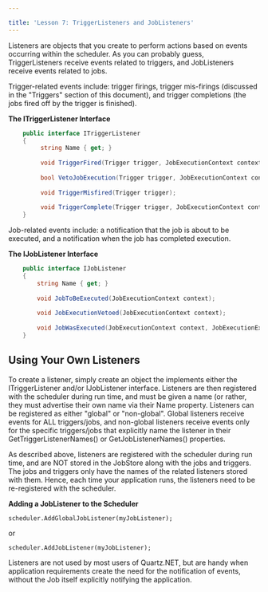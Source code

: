 ```yaml
---

title: 'Lesson 7: TriggerListeners and JobListeners'
---
```


Listeners are objects that you create to perform actions based on events occurring within the scheduler.
As you can probably guess, TriggerListeners receive events related to triggers, and JobListeners receive events related to jobs.

Trigger-related events include: trigger firings, trigger mis-firings (discussed in the "Triggers" section of this document),
and trigger completions (the jobs fired off by the trigger is finished).

__The ITriggerListener Interface__

```csharp
    public interface ITriggerListener
    {
         string Name { get; }
         
         void TriggerFired(Trigger trigger, JobExecutionContext context);
         
         bool VetoJobExecution(Trigger trigger, JobExecutionContext context);
         
         void TriggerMisfired(Trigger trigger);
         
         void TriggerComplete(Trigger trigger, JobExecutionContext context, int triggerInstructionCode);
    }
```

Job-related events include: a notification that the job is about to be executed, and a notification when the job has completed execution.

__The IJobListener Interface__

```csharp
    public interface IJobListener
    {
        string Name { get; }
    
        void JobToBeExecuted(JobExecutionContext context);
    
        void JobExecutionVetoed(JobExecutionContext context);
    
        void JobWasExecuted(JobExecutionContext context, JobExecutionException jobException);
    } 
```

## Using Your Own Listeners

To create a listener, simply create an object the implements either the ITriggerListener and/or IJobListener interface.
Listeners are then registered with the scheduler during run time, and must be given a name (or rather, they must advertise their own
name via their Name property. Listeners can be registered as either "global" or "non-global".
Global listeners receive events for ALL triggers/jobs, and non-global listeners receive events only for the specific triggers/jobs that
explicitly name the listener in their GetTriggerListenerNames() or GetJobListenerNames() properties.

As described above, listeners are registered with the scheduler during run time, and are NOT stored in the JobStore along with the jobs and triggers.
The jobs and triggers only have the names of the related listeners stored with them. Hence, each time your application runs, the listeners
need to be re-registered with the scheduler.

__Adding a JobListener to the Scheduler__

    scheduler.AddGlobalJobListener(myJobListener);

or

    scheduler.AddJobListener(myJobListener);

Listeners are not used by most users of Quartz.NET, but are handy when application requirements create the need
for the notification of events, without the Job itself explicitly notifying the application.
